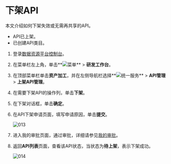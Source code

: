 # 下架API

本文介绍如何下架失效或无需再共享的API。

-   API已上架。
-   已创建API类目。

1.  登录[数据资源平台控制台](https://dataq.console.aliyun.com)。

2.  在菜单栏左上角，单击**![菜单](https://static-aliyun-doc.oss-accelerate.aliyuncs.com/assets/img/zh-CN/6504337061/p188771.png)** \> **研发工作台**。

3.  在顶部菜单栏单击**资产加工**，并在左侧导航栏选择**![统一服务](https://static-aliyun-doc.oss-accelerate.aliyuncs.com/assets/img/zh-CN/0702579161/p268584.png)** \> **API管理** \> **上架API管理**。

4.  在需要下架API的操作列，单击**下架**。

5.  在下架对话框，单击**确定**。

6.  在API下架申请页面，填写申请原因，单击**提交**。

    ![013](https://static-aliyun-doc.oss-accelerate.aliyuncs.com/assets/img/zh-CN/7328033261/p282031.png)

7.  进入我的审批页面，通过审批，详细请参见[我的审批](/cn.zh-CN/用户指南/系统设置/我的审批.md)。

8.  返回**API列表**页面，查看该API状态，当状态为**待上架**，表示下架成功。

    ![014](https://static-aliyun-doc.oss-accelerate.aliyuncs.com/assets/img/zh-CN/7328033261/p282034.png)



